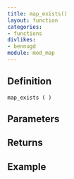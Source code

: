 ```yaml
---
title: map_exists()
layout: function
categories:
- functions
divlikes:
- bennugd
module: mod_map
---
```


## Definition

    map_exists ( )

## Parameters

## Returns

## Example

